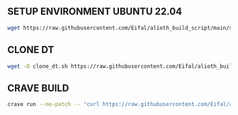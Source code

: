 ## SETUP ENVIRONMENT UBUNTU 22.04

```sh
wget https://raw.githubusercontent.com/Eifal/alioth_build_script/main/setup_env.sh -O setup_env.sh && chmod +x setup_env.sh && ./setup_env.sh
```

## CLONE DT

```sh
wget -O clone_dt.sh https://raw.githubusercontent.com/Eifal/alioth_build_script/main/clone_dt.sh && chmod +x clone_dt.sh
```

## CRAVE BUILD

```sh
crave run --no-patch -- "curl https://raw.githubusercontent.com/Eifal/alioth_build_script/main/nitro.sh | bash"
```
